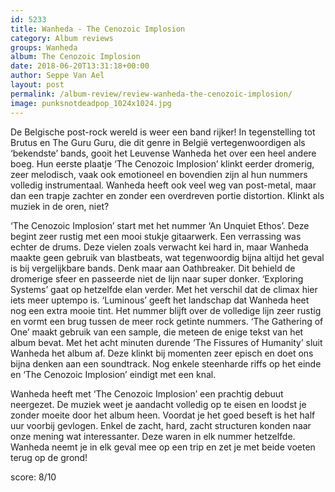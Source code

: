 ```yaml
---
id: 5233
title: Wanheda - The Cenozoic Implosion
category: Album reviews
groups: Wanheda
album: The Cenozoic Implosion
date: 2018-06-20T13:31:18+00:00
author: Seppe Van Ael
layout: post
permalink: /album-review/review-wanheda-the-cenozoic-implosion/
image: punksnotdeadpop_1024x1024.jpg
---
```

De Belgische post-rock wereld is weer een band rijker! In tegenstelling tot Brutus en The Guru Guru, die dit genre in België vertegenwoordigen als ‘bekendste’ bands, gooit het Leuvense Wanheda het over een heel andere boeg. Hun eerste plaatje ‘The Cenozoic Implosion’ klinkt eerder dromerig, zeer melodisch, vaak ook emotioneel en bovendien zijn al hun nummers volledig instrumentaal. Wanheda heeft ook veel weg van post-metal, maar dan een trapje zachter en zonder een overdreven portie distortion. Klinkt als muziek in de oren, niet?

‘The Cenozoic Implosion’ start met het nummer ‘An Unquiet Ethos’. Deze begint zeer rustig met een mooi stukje gitaarwerk. Een verrassing was echter de drums. Deze vielen zoals verwacht kei hard in, maar Wanheda maakte geen gebruik van blastbeats, wat tegenwoordig bijna altijd het geval is bij vergelijkbare bands. Denk maar aan Oathbreaker. Dit behield de dromerige sfeer en passeerde niet de lijn naar super donker. ‘Exploring Systems’ gaat op hetzelfde elan verder. Met het verschil dat de climax hier iets meer uptempo is. ‘Luminous’ geeft het landschap dat Wanheda heet nog een extra mooie tint. Het nummer blijft over de volledige lijn zeer rustig en vormt een brug tussen de meer rock getinte nummers. ‘The Gathering of One’ maakt gebruik van een sample, die meteen de enige tekst van het album bevat. Met het acht minuten durende ‘The Fissures of Humanity’ sluit Wanheda het album af. Deze klinkt bij momenten zeer episch en doet ons bijna denken aan een soundtrack. Nog enkele steenharde riffs op het einde en ‘The Cenozoic Implosion’ eindigt met een knal.

Wanheda heeft met ‘The Cenozoic Implosion’ een prachtig debuut neergezet. De muziek weet je aandacht volledig op te eisen en loodst je zonder moeite door het album heen. Voordat je het goed beseft is het half uur voorbij gevlogen. Enkel de zacht, hard, zacht structuren konden naar onze mening wat interessanter. Deze waren in elk nummer hetzelfde. Wanheda neemt je in elk geval mee op een trip en zet je met beide voeten terug op de grond!

score: 8/10
